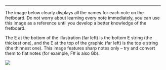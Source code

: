 
---

The image below clearly displays all the names for each note on the fretboard. Do not worry about learning every note immediately, you can use this image as a reference until you develop a better knowledge of the fretboard.

The E at the bottom of the illustration (far left) is the bottom E string (the thickest one), and the E at the top of the graphic (far left) is the top e string (the thinnest one). This image features sharp notes only – try and convert them to flat notes (for example, F# is also Gb).

[![](https://www.orangelearn.com/wp-content/uploads/2021/09/OR_ED_800x200_diagrams_Chords1.png)](https://learn.orangeamps.com/wp-content/uploads/2021/09/OR_ED_800x200_diagrams_Chords1.png)

